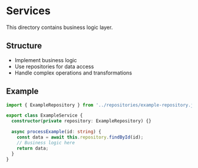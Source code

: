 # Services

This directory contains business logic layer.

## Structure
- Implement business logic
- Use repositories for data access
- Handle complex operations and transformations

## Example
```typescript
import { ExampleRepository } from '../repositories/example-repository.js';

export class ExampleService {
  constructor(private repository: ExampleRepository) {}

  async processExample(id: string) {
    const data = await this.repository.findById(id);
    // Business logic here
    return data;
  }
}
```
